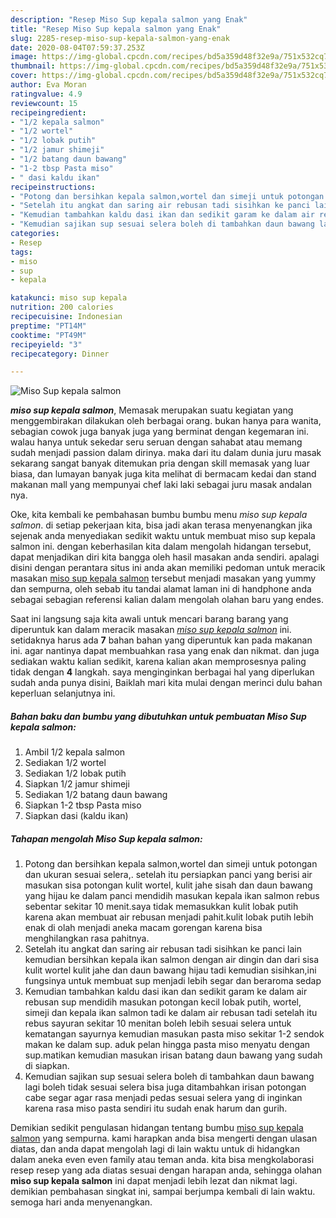 ```yaml
---
description: "Resep Miso Sup kepala salmon yang Enak"
title: "Resep Miso Sup kepala salmon yang Enak"
slug: 2285-resep-miso-sup-kepala-salmon-yang-enak
date: 2020-08-04T07:59:37.253Z
image: https://img-global.cpcdn.com/recipes/bd5a359d48f32e9a/751x532cq70/miso-sup-kepala-salmon-foto-resep-utama.jpg
thumbnail: https://img-global.cpcdn.com/recipes/bd5a359d48f32e9a/751x532cq70/miso-sup-kepala-salmon-foto-resep-utama.jpg
cover: https://img-global.cpcdn.com/recipes/bd5a359d48f32e9a/751x532cq70/miso-sup-kepala-salmon-foto-resep-utama.jpg
author: Eva Moran
ratingvalue: 4.9
reviewcount: 15
recipeingredient:
- "1/2 kepala salmon"
- "1/2 wortel"
- "1/2 lobak putih"
- "1/2 jamur shimeji"
- "1/2 batang daun bawang"
- "1-2 tbsp Pasta miso"
- " dasi kaldu ikan"
recipeinstructions:
- "Potong dan bersihkan kepala salmon,wortel dan simeji untuk potongan dan ukuran sesuai selera,. setelah itu persiapkan panci yang berisi air masukan sisa potongan kulit wortel, kulit jahe sisah dan daun bawang yang hijau ke dalam panci mendidih masukan kepala ikan salmon rebus sebentar sekitar 10 menit.saya tidak memasukkan kulit lobak putih karena akan membuat air rebusan menjadi pahit.kulit lobak putih lebih enak di olah menjadi aneka macam gorengan karena bisa menghilangkan rasa pahitnya."
- "Setelah itu angkat dan saring air rebusan tadi sisihkan ke panci lain kemudian bersihkan kepala ikan salmon dengan air dingin dan dari sisa kulit wortel kulit jahe dan daun bawang hijau tadi kemudian sisihkan,ini fungsinya untuk membuat sup menjadi lebih segar dan beraroma sedap"
- "Kemudian tambahkan kaldu dasi ikan dan sedikit garam ke dalam air rebusan sup mendidih masukan potongan kecil lobak putih, wortel, simeji dan kepala ikan salmon tadi ke dalam air rebusan tadi setelah itu rebus sayuran sekitar 10 menitan boleh lebih sesuai selera untuk kematangan sayurnya kemudian masukan pasta miso sekitar 1-2 sendok makan ke dalam sup. aduk pelan hingga pasta miso menyatu dengan sup.matikan kemudian masukan irisan batang daun bawang yang sudah di siapkan."
- "Kemudian sajikan sup sesuai selera boleh di tambahkan daun bawang lagi boleh tidak sesuai selera bisa juga ditambahkan irisan potongan cabe segar agar rasa menjadi pedas sesuai selera yang di inginkan karena rasa miso pasta sendiri itu sudah enak harum dan gurih."
categories:
- Resep
tags:
- miso
- sup
- kepala

katakunci: miso sup kepala 
nutrition: 200 calories
recipecuisine: Indonesian
preptime: "PT14M"
cooktime: "PT49M"
recipeyield: "3"
recipecategory: Dinner

---
```



![Miso Sup kepala salmon](https://img-global.cpcdn.com/recipes/bd5a359d48f32e9a/751x532cq70/miso-sup-kepala-salmon-foto-resep-utama.jpg)

<b><i>miso sup kepala salmon</i></b>, Memasak merupakan suatu kegiatan yang menggembirakan dilakukan oleh berbagai orang. bukan hanya para wanita, sebagian cowok juga banyak juga yang berminat dengan kegemaran ini. walau hanya untuk sekedar seru seruan dengan sahabat atau memang sudah menjadi passion dalam dirinya. maka dari itu dalam dunia juru masak sekarang sangat banyak ditemukan pria dengan skill memasak yang luar biasa, dan lumayan banyak juga kita melihat di bermacam kedai dan stand makanan mall yang mempunyai chef laki laki sebagai juru masak andalan nya.



Oke, kita kembali ke pembahasan bumbu bumbu menu <i>miso sup kepala salmon</i>. di setiap pekerjaan kita, bisa jadi akan terasa menyenangkan jika sejenak anda menyediakan sedikit waktu untuk membuat miso sup kepala salmon ini. dengan keberhasilan kita dalam mengolah hidangan tersebut, dapat menjadikan diri kita bangga oleh hasil masakan anda sendiri. apalagi disini dengan perantara situs ini anda akan memiliki pedoman untuk meracik masakan <u>miso sup kepala salmon</u> tersebut menjadi masakan yang yummy dan sempurna, oleh sebab itu tandai alamat laman ini di handphone anda sebagai sebagian referensi kalian dalam mengolah olahan baru yang endes.


Saat ini langsung saja kita awali untuk mencari barang barang yang diperuntuk kan dalam meracik masakan <u><i>miso sup kepala salmon</i></u> ini. setidaknya harus ada <b>7</b> bahan bahan yang diperuntuk kan pada makanan ini. agar nantinya dapat membuahkan rasa yang enak dan nikmat. dan juga sediakan waktu kalian sedikit, karena kalian akan memprosesnya paling tidak dengan <b>4</b> langkah. saya menginginkan berbagai hal yang diperlukan sudah anda punya disini, Baiklah mari kita mulai dengan merinci dulu bahan keperluan selanjutnya ini.

<!--inarticleads1-->

##### Bahan baku dan bumbu yang dibutuhkan untuk pembuatan Miso Sup kepala salmon:

1. Ambil 1/2 kepala salmon
1. Sediakan 1/2 wortel
1. Sediakan 1/2 lobak putih
1. Siapkan 1/2 jamur shimeji
1. Sediakan 1/2 batang daun bawang
1. Siapkan 1-2 tbsp Pasta miso
1. Siapkan  dasi (kaldu ikan)




<!--inarticleads2-->

##### Tahapan mengolah Miso Sup kepala salmon:

1. Potong dan bersihkan kepala salmon,wortel dan simeji untuk potongan dan ukuran sesuai selera,. setelah itu persiapkan panci yang berisi air masukan sisa potongan kulit wortel, kulit jahe sisah dan daun bawang yang hijau ke dalam panci mendidih masukan kepala ikan salmon rebus sebentar sekitar 10 menit.saya tidak memasukkan kulit lobak putih karena akan membuat air rebusan menjadi pahit.kulit lobak putih lebih enak di olah menjadi aneka macam gorengan karena bisa menghilangkan rasa pahitnya.
1. Setelah itu angkat dan saring air rebusan tadi sisihkan ke panci lain kemudian bersihkan kepala ikan salmon dengan air dingin dan dari sisa kulit wortel kulit jahe dan daun bawang hijau tadi kemudian sisihkan,ini fungsinya untuk membuat sup menjadi lebih segar dan beraroma sedap
1. Kemudian tambahkan kaldu dasi ikan dan sedikit garam ke dalam air rebusan sup mendidih masukan potongan kecil lobak putih, wortel, simeji dan kepala ikan salmon tadi ke dalam air rebusan tadi setelah itu rebus sayuran sekitar 10 menitan boleh lebih sesuai selera untuk kematangan sayurnya kemudian masukan pasta miso sekitar 1-2 sendok makan ke dalam sup. aduk pelan hingga pasta miso menyatu dengan sup.matikan kemudian masukan irisan batang daun bawang yang sudah di siapkan.
1. Kemudian sajikan sup sesuai selera boleh di tambahkan daun bawang lagi boleh tidak sesuai selera bisa juga ditambahkan irisan potongan cabe segar agar rasa menjadi pedas sesuai selera yang di inginkan karena rasa miso pasta sendiri itu sudah enak harum dan gurih.




Demikian sedikit pengulasan hidangan tentang bumbu <u>miso sup kepala salmon</u> yang sempurna. kami harapkan anda bisa mengerti dengan ulasan diatas, dan anda dapat mengolah lagi di lain waktu untuk di hidangkan dalam aneka even even family atau teman anda. kita bisa mengkolaborasi resep resep yang ada diatas sesuai dengan harapan anda, sehingga olahan <b>miso sup kepala salmon</b> ini dapat menjadi lebih lezat dan nikmat lagi. demikian pembahasan singkat ini, sampai berjumpa kembali di lain waktu. semoga hari anda menyenangkan.

